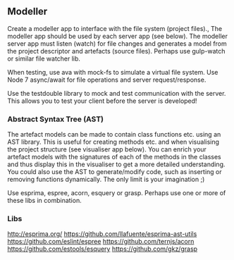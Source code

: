 ## Modeller

Create a modeller app to interface with the file system (project files).,
The modeller app should be used by each server app (see below).
The modeller server app must listen (watch) for file changes and generates a model from the project descriptor and artefacts (source files). Perhaps use gulp-watch or similar file watcher lib.

When testing, use ava with mock-fs to simulate a virtual file system. Use Node 7 async/await for file operations and server request/response.

Use the testdouble library to mock and test communication with the server. This allows you to test your client before the server is developed!

### Abstract Syntax Tree (AST)
The artefact models can be made to contain class functions etc. using an AST library. This is useful for creating methods etc. and when visualising the project structure (see visualiser app below). You can enrich your artefact models with the signatures of each of the methods in the classes and thus display this in the visualiser to get a more detailed understanding. You could also use the AST to generate/modify code, such as inserting or removing functions dynamically. The only limit is your imagination ;)


Use esprima, espree, acorn, esquery or grasp.
Perhaps use one or more of these libs in combination.

### Libs

http://esprima.org/
https://github.com/llafuente/esprima-ast-utils
https://github.com/eslint/espree
https://github.com/ternjs/acorn
https://github.com/estools/esquery
https://github.com/gkz/grasp